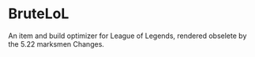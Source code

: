 BruteLoL
========

An item and build optimizer for League of Legends, rendered obselete by the 5.22 marksmen Changes.
